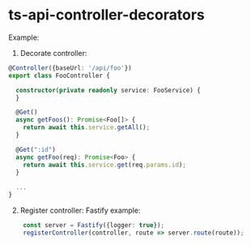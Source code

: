 # ts-api-controller-decorators

Example:
1. Decorate controller:
```ts
@Controller({baseUrl: '/api/foo'})
export class FooController {

  constructor(private readonly service: FooService) {
  }

  @Get()
  async getFoos(): Promise<Foo[]> {
    return await this.service.getAll();
  }

  @Get(":id")
  async getFoo(req): Promise<Foo> {
    return await this.service.get(req.params.id);
  }
  
  ...
}
```
2. Register controller:
Fastify example:
```ts
    const server = Fastify({logger: true});
    registerController(controller, route => server.route(route));
```
